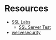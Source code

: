 # Resources

- [SSL Labs](https://www.ssllabs.com/)
    - [SSL Server Test](https://www.ssllabs.com/ssltest/)
- [welivesecurity](https://www.welivesecurity.com/en/)